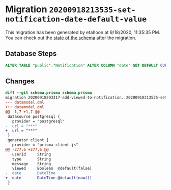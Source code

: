 # Migration `20200918213535-set-notification-date-default-value`

This migration has been generated by etahoon at 9/18/2020, 11:35:35 PM.
You can check out the [state of the schema](./schema.prisma) after the migration.

## Database Steps

```sql
ALTER TABLE "public"."Notification" ALTER COLUMN "date" SET DEFAULT CURRENT_TIMESTAMP
```

## Changes

```diff
diff --git schema.prisma schema.prisma
migration 20200918203317-add-viewed-to-notification..20200918213535-set-notification-date-default-value
--- datamodel.dml
+++ datamodel.dml
@@ -1,7 +1,7 @@
 datasource postgresql {
   provider = "postgresql"
-  url = "***"
+  url = "***"
 }
 generator client {
   provider = "prisma-client-js"
@@ -277,6 +277,6 @@
   userId     String
   type       String
   message    String
   viewed     Boolean  @default(false)
-  date       DateTime
+  date       DateTime @default(now())
 }
```


